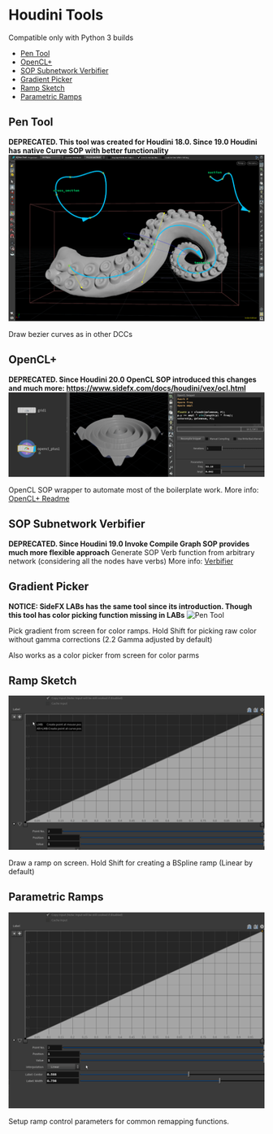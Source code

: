 # Houdini Tools  <!-- omit in toc --> 

Compatible only with Python 3 builds

- [Pen Tool](#pen-tool)
- [OpenCL+](#opencl)
- [SOP Subnetwork Verbifier](#sop-subnetwork-verbifier)
- [Gradient Picker](#gradient-picker)
- [Ramp Sketch](#ramp-sketch)
- [Parametric Ramps](#parametric-ramps)


## Pen Tool
**DEPRECATED. This tool was created for Houdini 18.0. Since 19.0 Houdini has native Curve SOP with better functionality**
![Pen Tool](help/images/tentacle.png)

Draw bezier curves as in other DCCs

## OpenCL+
**DEPRECATED. Since Houdini 20.0 OpenCL SOP introduced this changes and much more: https://www.sidefx.com/docs/houdini/vex/ocl.html**
![OpenCL+](help/images/opencl_title.png)

OpenCL SOP wrapper to automate most of the boilerplate work.
More info: [OpenCL+ Readme](help/OpenCL_Plus.md)

## SOP Subnetwork Verbifier
**DEPRECATED. Since Houdini 19.0 Invoke Compile Graph SOP provides much more flexible approach**
Generate SOP Verb function from arbitrary network (considering all the nodes have verbs)
More info: [Verbifier](help/verbifier.md)

## Gradient Picker
**NOTICE: SideFX LABs has the same tool since its introduction. Though this tool has color picking function missing in LABs**
![Pen Tool](help/images/gradient_picker.gif)

Pick gradient from screen for color ramps.
Hold Shift for picking raw color without gamma corrections (2.2 Gamma adjusted by default)

Also works as a color picker from screen for color parms

## Ramp Sketch

![Ramp Sketch](help/images/ramp_sketch.gif)

Draw a ramp on screen.
Hold Shift for creating a BSpline ramp (Linear by default)

## Parametric Ramps

![Parametric Ramp](help/images/ramp_parametric.gif)

Setup ramp control parameters for common remapping functions. 
